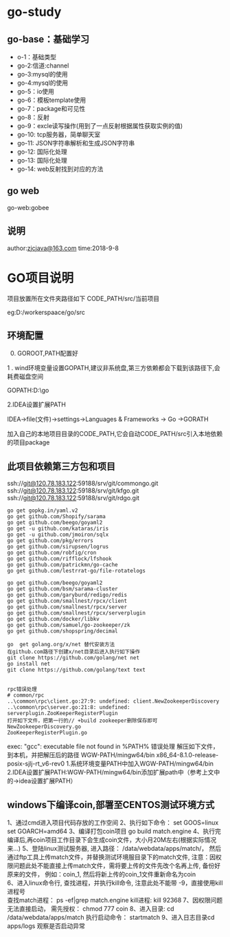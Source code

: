 # go-study


## go-base：基础学习

- o-1：基础类型
- go-2:信道:channel
- go-3:mysql的使用
- go-4:mysql的使用
- go-5：io使用
- go-6：模板template使用
- go-7：package和可见性
- go-8：反射
- go-9：excle读写操作(用到了一点反射根据属性获取实例的值)
- go-10: tcp服务器，简单聊天室
- go-11: JSON字符串解析和生成JSON字符串
- go-12: 国际化处理
- go-13: 国际化处理
- go-14:  web反射找到对应的方法


## go web
go-web:gobee



## 说明
author:zjcjava@163.com
time:2018-9-8




# GO项目说明



项目放置所在文件夹路径如下
CODE_PATH/src/当前项目

eg:D:/workerspaace/go/src




## 环境配置
0.   GOROOT,PATH配置好

1 . wind环境变量设置GOPATH,建议非系统盘,第三方依赖都会下载到该路径下,会耗费磁盘空间

GOPATH:D:\go

2.IDEA设置扩展PATH

IDEA->file(文件)->settings->Languages & Frameworks -> Go ->GORATH

加入自己的本地项目目录的CODE_PATH,它会自动CODE_PATH/src引入本地依赖的项目package


## 此项目依赖第三方包和项目


ssh://git@120.78.183.122:59188/srv/git/commongo.git
ssh://git@120.78.183.122:59188/srv/git/kfgo.git
ssh://git@120.78.183.122:59188/srv/git/rdgo.git


```
go get gopkg.in/yaml.v2
go get github.com/Shopify/sarama
go get github.com/beego/goyaml2
go get -u github.com/kataras/iris
go get -u github.com/jmoiron/sqlx
go get github.com/pkg/errors
go get github.com/sirupsen/logrus
go get github.com/robfig/cron
go get github.com/rifflock/lfshook
go get github.com/patrickmn/go-cache
go get github.com/lestrrat-go/file-rotatelogs

go get github.com/beego/goyaml2
go get github.com/bsm/sarama-cluster
go get github.com/garyburd/redigo/redis
go get github.com/smallnest/rpcx/client
go get github.com/smallnest/rpcx/server
go get github.com/smallnest/rpcx/serverplugin
go get github.com/docker/libkv
go get github.com/samuel/go-zookeeper/zk
go get github.com/shopspring/decimal

go  get golang.org/x/net 替代安装方法
在github.com路径下创建x/net目录后进入执行如下操作
git clone https://github.com/golang/net net
go install net
git clone https://github.com/golang/text text


rpc错误处理
# common/rpc
..\common\rpc\client.go:27:9: undefined: client.NewZookeeperDiscovery
..\common\rpc\server.go:21:8: undefined: serverplugin.ZooKeeperRegisterPlugin
打开如下文件，把第一行的// +build zookeeper删除保存即可
NewZookeeperDiscovery.go
ZooKeeperRegisterPlugin.go

```


exec: "gcc": executable file not found in %PATH%
错误处理
解压如下文件，到本机，并把解压后的路径 WGW-PATH/mingw64/bin
x86_64-8.1.0-release-posix-sjlj-rt_v6-rev0
1.系统环境变量PATH中加入WGW-PATH/mingw64/bin
2.IDEA设置扩展PATH:WGW-PATH/mingw64/bin添加扩展path中（参考上文中的->idea设置扩展PATH）




## windows下编译coin,部署至CENTOS测试环境方式
1、通过cmd进入项目代码存放的工作空间
2、执行如下命令：
    set GOOS=linux
    set GOARCH=amd64
3、编译打包coin项目
    go build match.engine
4、执行完编译后,再coin项目工作目录下会生成coin文件，大小月20M左右(根据实际情况来...)
5、登陆linux测试服务器, 进入路径： /data/webdata/apps/match/， 然后通过ftp工具上传match文件，并替换测试环境服目录下的match文件,
   注意：因权限问题此处不能直接上传match文件，需将要上传的文件先改个名再上传, 备份好原来的文件， 例如：coin_1,
        然后将新上传的coin_1文件重新命名为coin  
6、进入linux命令行, 查找进程，并执行kill命令, 注意此处不能带 -9，直接使用kill 进程号   
    查找match进程： ps -ef|grep match.engine
    kill进程: kill 92368
7、因权限问题无法直接启动， 需先授权： chmod 777 coin
8、进入目录: cd /data/webdata/apps/match 执行启动命令： startmatch
9、进入日志目录cd apps/logs  观察是否启动异常    


